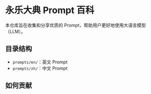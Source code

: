 # 永乐大典 Prompt 百科

本仓库旨在收集和分享优质的 Prompt，帮助用户更好地使用大语言模型（LLM）。

## 目录结构

- `prompts/en/`：英文 Prompt
- `prompts/zh/`：中文 Prompt


## 如何贡献
